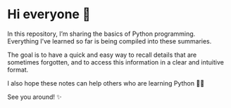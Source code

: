 # Hi everyone 👋  

In this repository, I’m sharing the basics of Python programming.  
Everything I’ve learned so far is being compiled into these summaries.  

The goal is to have a quick and easy way to recall details that are sometimes forgotten, and to access this information in a clear and intuitive format.  

I also hope these notes can help others who are learning Python 🚀🐍  

See you around! ✨
